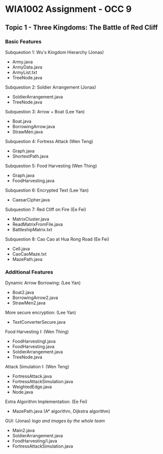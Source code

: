# WIA1002 Assignment - OCC 9
## Topic 1 - Three Kingdoms: The Battle of Red Cliff

### Basic Features
Subquestion 1: Wu's Kingdom Hierarchy (Jonas)
- Army.java
- ArmyData.java
- ArmyList.txt
- TreeNode.java

Subquestion 2: Soldier Arrangement (Jonas)
- SoldierArrangement.java
- TreeNode.java

Subquestion 3: Arrow + Boat (Lee Yan)
- Boat.java
- BorrowingArrow.java
- StrawMen.java

Subquestion 4: Fortress Attack (Wen Teng)
- Graph.java 
- ShortestPath.java

Subquestion 5: Food Harvesting (Wen Thing)
- Graph.java
- FoodHarvesting.java

Subquestion 6: Encrypted Text (Lee Yan)
- CaesarCipher.java

Subquestion 7: Red Cliff on Fire (Ee Fei)
- MatrixCluster.java
- ReadMatrixFromFile.java
- BattleshipMatrix.txt

Subquestion 8: Cao Cao at Hua Rong Road (Ee Fei)
- Cell.java
- CaoCaoMaze.txt
- MazePath.java

### Additional Features
Dynamic Arrow Borrowing: (Lee Yan)
- Boat2.java
- BorrowingArrow2.java
- StrawMen2.java

More secure encryption: (Lee Yan)
- TextConverterSecure.java

Food Harvesting I: (Wen Thing)
- FoodHarvestingI.java
- FoodHarvesting.java
- SoldierArrangement.java
- TreeNode.java

Attack Simulation I: (Wen Teng)
- FortressAttack.java
- FortressAttackSimulation.java
- WeightedEdge.java
- Node.java

Extra Algorithm Implementation: (Ee Fei)
- MazePath.java (A* algorithm, Dijkstra algorithm)

GUI: (Jonas)
_logo and images by the whole team_
- Main2.java
- SoldierArrangement.java
- FoodHarvesting/I.java
- FortressAttackSimulation.java
